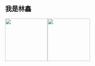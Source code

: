 ## 我是林鑫

<img align="" height="137px" src="https://github-readme-stats.vercel.app/api?username=ChinaLinxin&hide_title=true&hide_border=true&show_icons=true&include_all_commits=true&line_height=21&bg_color=0,EC6C6C,FFD479,FFFC79,73FA79&theme=graywhite&locale=cn" /><img align="" height="137px" src="https://github-readme-stats.vercel.app/api/top-langs/?username=ChinaLinxin&hide_title=true&hide_border=true&layout=compact&bg_color=0,73FA79,73FDFF,D783FF&theme=graywhite&locale=cn" />
